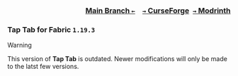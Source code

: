 ### <p align=right>[Main Branch `←`](https://github.com/KrLite/Mod.Tap-Tab)&emsp;[`→` CurseForge](https://www.curseforge.com/minecraft/mc-mods/tap-tab)&ensp;[`→` Modrinth](https://modrinth.com/mod/tap-tab)</p>

### Tap Tab for Fabric `1.19.3`

> [!WARNING]
> This version of **Tap Tab** is outdated. Newer modifications will only be made to the latst few versions.
